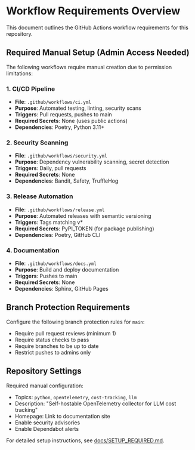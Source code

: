 # Workflow Requirements Overview

This document outlines the GitHub Actions workflow requirements for this repository.

## Required Manual Setup (Admin Access Needed)

The following workflows require manual creation due to permission limitations:

### 1. CI/CD Pipeline
- **File**: `.github/workflows/ci.yml`
- **Purpose**: Automated testing, linting, security scans
- **Triggers**: Pull requests, pushes to main
- **Required Secrets**: None (uses public actions)
- **Dependencies**: Poetry, Python 3.11+

### 2. Security Scanning
- **File**: `.github/workflows/security.yml`
- **Purpose**: Dependency vulnerability scanning, secret detection
- **Triggers**: Daily, pull requests
- **Required Secrets**: None
- **Dependencies**: Bandit, Safety, TruffleHog

### 3. Release Automation
- **File**: `.github/workflows/release.yml`
- **Purpose**: Automated releases with semantic versioning
- **Triggers**: Tags matching v*
- **Required Secrets**: PyPI_TOKEN (for package publishing)
- **Dependencies**: Poetry, GitHub CLI

### 4. Documentation
- **File**: `.github/workflows/docs.yml`
- **Purpose**: Build and deploy documentation
- **Triggers**: Pushes to main
- **Required Secrets**: None
- **Dependencies**: Sphinx, GitHub Pages

## Branch Protection Requirements

Configure the following branch protection rules for `main`:
- Require pull request reviews (minimum 1)
- Require status checks to pass
- Require branches to be up to date
- Restrict pushes to admins only

## Repository Settings

Required manual configuration:
- Topics: `python`, `opentelemetry`, `cost-tracking`, `llm`
- Description: "Self-hostable OpenTelemetry collector for LLM cost tracking"
- Homepage: Link to documentation site
- Enable security advisories
- Enable Dependabot alerts

For detailed setup instructions, see [docs/SETUP_REQUIRED.md](../SETUP_REQUIRED.md).